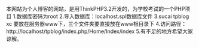 ﻿本网站为个人博客的网站，是用ThinkPHP3.2开发的，为学校考试的一个PHP项目
1.数据库密码为root
2.导入数据库：localhost.spl数据库文件
3.sucai tpblog xc 要放在服务器www下，三个文件夹要直接放在www根目录下
4.访问路径：http://localhost/tpblog/index.php/Home/Index/index
5.有不足的地方希望大家谅解。